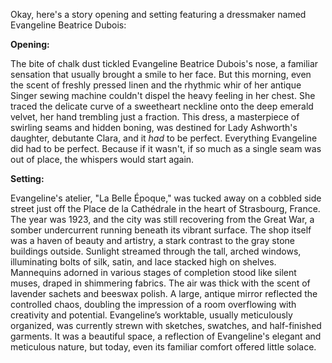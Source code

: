 Okay, here's a story opening and setting featuring a dressmaker named Evangeline Beatrice Dubois:

**Opening:**

The bite of chalk dust tickled Evangeline Beatrice Dubois's nose, a familiar sensation that usually brought a smile to her face. But this morning, even the scent of freshly pressed linen and the rhythmic whir of her antique Singer sewing machine couldn't dispel the heavy feeling in her chest. She traced the delicate curve of a sweetheart neckline onto the deep emerald velvet, her hand trembling just a fraction. This dress, a masterpiece of swirling seams and hidden boning, was destined for Lady Ashworth's daughter, debutante Clara, and it *had* to be perfect. Everything Evangeline did had to be perfect. Because if it wasn't, if so much as a single seam was out of place, the whispers would start again.

**Setting:**

Evangeline's atelier, "La Belle Époque," was tucked away on a cobbled side street just off the Place de la Cathédrale in the heart of Strasbourg, France. The year was 1923, and the city was still recovering from the Great War, a somber undercurrent running beneath its vibrant surface. The shop itself was a haven of beauty and artistry, a stark contrast to the gray stone buildings outside. Sunlight streamed through the tall, arched windows, illuminating bolts of silk, satin, and lace stacked high on shelves. Mannequins adorned in various stages of completion stood like silent muses, draped in shimmering fabrics. The air was thick with the scent of lavender sachets and beeswax polish. A large, antique mirror reflected the controlled chaos, doubling the impression of a room overflowing with creativity and potential. Evangeline’s worktable, usually meticulously organized, was currently strewn with sketches, swatches, and half-finished garments. It was a beautiful space, a reflection of Evangeline's elegant and meticulous nature, but today, even its familiar comfort offered little solace.
